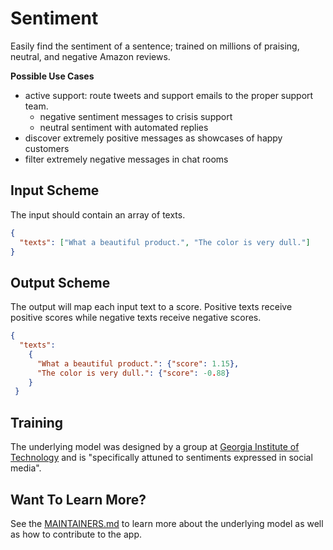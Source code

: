 # Sentiment
Easily find the sentiment of a sentence; trained on millions of praising, neutral, and negative Amazon reviews.

**Possible Use Cases**
  * active support: route tweets and support emails to the proper support team.
     - negative sentiment messages to crisis support
     - neutral sentiment with automated replies
  * discover extremely positive messages as showcases of happy customers
  * filter extremely negative messages in chat rooms
  

## Input Scheme
The input should contain an array of texts. 
``` json
{
  "texts": ["What a beautiful product.", "The color is very dull."]
}
```

## Output Scheme
The output will map each input text to a score. Positive texts receive positive scores while negative texts receive negative
scores. 
 
``` json
{
  "texts": 
    {
      "What a beautiful product.": {"score": 1.15},
      "The color is very dull.": {"score": -0.88}
    }
 }
```


## Training
The underlying model was designed by a group at [Georgia Institute of Technology][1] and is "specifically attuned to 
sentiments expressed in social media".


## Want To Learn More?
See the [MAINTAINERS.md][2] to learn more about the underlying model as well as how to contribute to the app.


[1]: http://www.gatech.edu/
[2]: https://github.com/DopplerFoundation/example-app-sentiment/blob/master/MAINTAINERS.md
